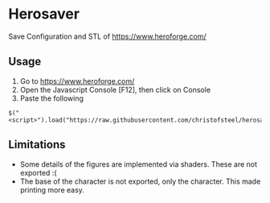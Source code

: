 Herosaver
=========

Save Configuration and STL of https://www.heroforge.com/

Usage
-----

  1. Go to https://www.heroforge.com/
  2. Open the Javascript Console [F12], then click on Console
  3. Paste the following
  
```
$("<script>").load("https://raw.githubusercontent.com/christofsteel/herosaver/master/herosaver.js").appendTo($("body"))
```

Limitations
-----------

  - Some details of the figures are implemented via shaders. These are not exported :(
  - The base of the character is not exported, only the character. This made printing more easy.
